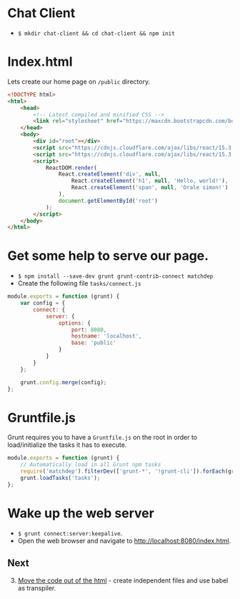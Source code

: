 # Chat Client
- `$ mkdir chat-client && cd chat-client && npm init`

# Index.html
Lets create our home page on `/public` directory.

```html
<!DOCTYPE html>
<html>
    <head>
        <!-- Latest compiled and minified CSS -->
        <link rel="stylesheet" href="https://maxcdn.bootstrapcdn.com/bootstrap/latest/css/bootstrap.min.css">
    </head>
    <body>
        <div id="root"></div>
        <script src="https://cdnjs.cloudflare.com/ajax/libs/react/15.3.1/react.js"> </script>
        <script src="https://cdnjs.cloudflare.com/ajax/libs/react/15.3.1/react-dom.js"> </script>
        <script>
            ReactDOM.render(
                React.createElement('div', null,
                    React.createElement('h1', null, 'Hello, world!'),
                    React.createElement('span', null, 'Orale simon!')
                ),
                document.getElementById('root')
            );
        </script>
    </body>
</html>
```

# Get some help to serve our page.
- `$ npm install --save-dev grunt grunt-contrib-connect matchdep`
- Create the following file `tasks/connect.js`

```js
module.exports = function (grunt) {
    var config = {
        connect: {
            server: {
                options: {
                    port: 8080,
                    hostname: 'localhost',
                    base: 'public'
                }
            }
        }
    };

    grunt.config.merge(config);
};
```

# Gruntfile.js
Grunt requires you to have a `Gruntfile.js` on the root in order to load/initialize the tasks it has to execute.
```js
module.exports = function (grunt) {
	// Automatically load in all Grunt npm tasks
	require('matchdep').filterDev(['grunt-*', '!grunt-cli']).forEach(grunt.loadNpmTasks);
    grunt.loadTasks('tasks');
};
```
# Wake up the web server
- `$ grunt connect:server:keepalive`.
- Open the web browser and navigate to [http://localhost:8080/index.html](http://localhost:8080/index.html).

## Next
3. [Move the code out of the html](ch-03.md) - create independent files and use babel as transpiler.
